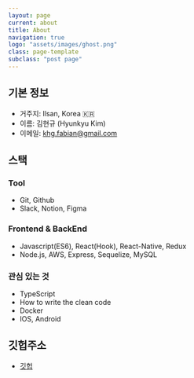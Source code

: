 ```yaml
---
layout: page
current: about
title: About
navigation: true
logo: "assets/images/ghost.png"
class: page-template
subclass: "post page"
---
```


## 기본 정보

- 거주지: Ilsan, Korea 🇰🇷
- 이름: 김현규 (Hyunkyu Kim)
- 이메일: khg.fabian@gmail.com

## 스택

### Tool

- Git, Github
- Slack, Notion, Figma

### Frontend & BackEnd

- Javascript(ES6), React(Hook), React-Native, Redux
- Node.js, AWS, Express, Sequelize, MySQL

### 관심 있는 것

- TypeScript
- How to write the clean code
- Docker
- IOS, Android

## 깃헙주소

- [깃헙](https://github.com/codeFabian)
